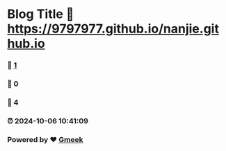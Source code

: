 # Blog Title :link: https://9797977.github.io/nanjie.github.io 
### :page_facing_up: [1](https://9797977.github.io/nanjie.github.io/tag.html) 
### :speech_balloon: 0 
### :hibiscus: 4 
### :alarm_clock: 2024-10-06 10:41:09 
### Powered by :heart: [Gmeek](https://github.com/Meekdai/Gmeek)
